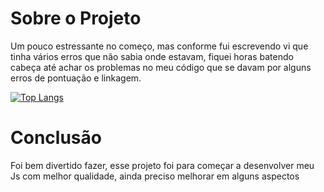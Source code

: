 
# Sobre o Projeto

Um pouco estressante no começo, mas conforme fui escrevendo vi que tinha vários erros que não sabia onde estavam, fiquei horas batendo cabeça até achar os problemas no meu código que se davam por alguns erros de pontuação e linkagem.


[![Top Langs](https://github-readme-stats.vercel.app/api/top-langs/?username=anuraghazra&layout=donut)]([https://github.com/JuHyu4/projeto-xmen.git])

# Conclusão

Foi bem divertido fazer, esse projeto foi para começar a desenvolver meu Js com melhor qualidade, ainda preciso melhorar em alguns aspectos
